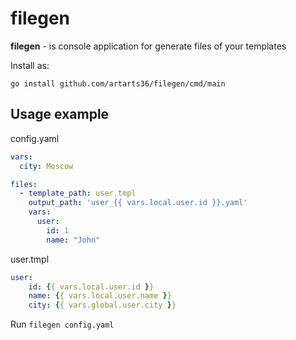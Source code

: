 # filegen

**filegen** - is console application for generate files of your templates

Install as:
```
go install github.com/artarts36/filegen/cmd/main
```

## Usage example

config.yaml
```yaml
vars:
  city: Moscow

files:
  - template_path: user.tmpl
    output_path: 'user_{{ vars.local.user.id }}.yaml'
    vars:
      user:
        id: 1
        name: "John"
```

user.tmpl
```yaml
user:
    id: {{ vars.local.user.id }}
    name: {{ vars.local.user.name }}
    city: {{ vars.global.user.city }}
```

Run `filegen config.yaml`
